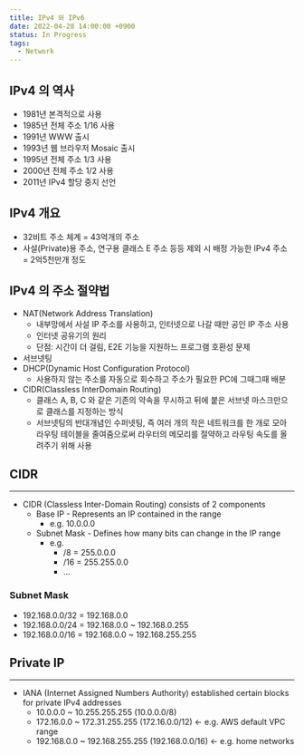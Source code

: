 ```yaml
---
title: IPv4 와 IPv6
date: 2022-04-28 14:00:00 +0900
status: In Progress
tags:
  - Network
---
```


## IPv4 의 역사
- 1981년 본격적으로 사용
- 1985년 전체 주소 1/16 사용
- 1991년 WWW 출시
- 1993년 웹 브라우저 Mosaic 출시
- 1995년 전체 주소 1/3 사용
- 2000년 전체 주소 1/2 사용
- 2011년 IPv4 할당 중지 선언

## IPv4 개요
- 32비트 주소 체계 = 43억개의 주소
- 사설(Private)용 주소, 연구용 클래스 E 주소 등등 제외 시 배정 가능한 IPv4 주소 = 2억5천만개 정도

## IPv4 의 주소 절약법
- NAT(Network Address Translation)
    - 내부망에서 사설 IP 주소를 사용하고, 인터넷으로 나갈 때만 공인 IP 주소 사용
    - 인터넷 공유기의 원리
    - 단점: 시간이 더 걸림, E2E 기능을 지원하느 프로그램 호환성 문제
- 서브넷팅
- DHCP(Dynamic Host Configuration Protocol)
    - 사용하지 않는 주소를 자동으로 회수하고 주소가 필요한 PC에 그때그때 배분
- CIDR(Classless InterDomain Routing)
    - 클래스 A, B, C 와 같은 기존의 약속을 무시하고 뒤에 붙은 서브넷 마스크만으로 클래스를 지정하는 방식
    - 서브넷팅의 반대개념인 수퍼넷팅, 즉 여러 개의 작은 네트워크를 한 개로 모아 라우팅 테이블을 줄여줌으로써 라우터의 메모리를 절약하고 라우팅 속도를 올려주기 위해 사용

## CIDR
---
- CIDR (Classless Inter-Domain Routing) consists of 2 components
	- Base IP - Represents an IP contained in the range
		- e.g. 10.0.0.0
	- Subnet Mask - Defines how many bits can change in the IP range
		- e.g.
			- /8 = 255.0.0.0
			- /16 = 255.255.0.0
			- ...

### Subnet Mask
- 192.168.0.0/32 = 192.168.0.0
- 192.168.0.0/24 = 192.168.0.0 ~ 192.168.0.255
- 192.168.0.0/16 = 192.168.0.0 ~ 192.168.255.255

## Private IP
---
- IANA (Internet Assigned Numbers Authority) established certain blocks for private IPv4 addresses
	- 10.0.0.0 ~ 10.255.255.255 (10.0.0.0/8)
	- 172.16.0.0 ~ 172.31.255.255 (172.16.0.0/12) <- e.g. AWS default VPC range
	- 192.168.0.0 ~ 192.168.255.255 (192.168.0.0/16) <- e.g. home networks
